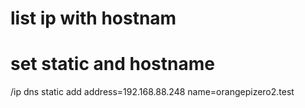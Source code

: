 # list ip with hostnam


# set static and hostname
/ip dns static add address=192.168.88.248 name=orangepizero2.test